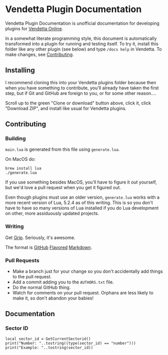 # Vendetta Plugin Documentation

Vendetta Plugin Documentation is unofficial documentation for developing
plugins for [Vendetta Online](https://vendetta-online.com/).

In a somewhat literate programming style, this document is automatically
transformed into a plugin for running and testing itself. To try it,
install this folder like any other plugin (see below) and type `/docs help`
in Vendetta. To make changes, see [Contributing](#contributing).

## Installing

I recommend cloning this into your Vendetta plugins folder because then when
you have something to contribute, you'll already have taken the first step,
but if Git and GitHub are foreign to you, or for some other reason....

Scroll up to the green "Clone or download" button above, click it, click
"Download ZIP", and install like usual for Vendetta plugins.

## Contributing

### Building

`main.lua` is generated from this file using `generate.lua`.

On MacOS do:

```
brew install lua
./generate.lua
```

If you use something besides MacOS, you'll have to figure it out yourself,
but we'd love a pull request when you get it figured out.

Even though plugins must use an older version, `generate.lua` works with a
more recent version of Lua, 5.2.4 as of this writing. This is so you
don't have to have so many versions of Lua installed if you do Lua development
on other, more assiduously updated projects.

### Writing

Get [Grip](https://github.com/joeyespo/grip). Seriously, it's awesome.

The format is [GitHub](https://help.github.com/articles/basic-writing-and-formatting-syntax/)
[Flavored](https://help.github.com/articles/working-with-advanced-formatting/)
[Markdown](https://help.github.com/articles/working-with-advanced-formatting/://help.github.com/categories/writing-on-github/).

### Pull Requests

* Make a branch just for your change so you don't accidentally add things to
    the pull request.
* Add a commit adding you to the `AUTHORS.txt` file.
* Do the normal GitHub thing.
* Watch for comments on your pull request. Orphans are less likely to make it,
    so don't abandon your babies!

## Documentation

### Sector ID

```
local sector_id = GetCurrentSectorid()
print("Number: "..tostring((type(sector_id) == "number")))
print("Example: "..tostring(sector_id))
```
